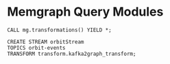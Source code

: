 # Memgraph Query Modules

```Cypher
CALL mg.transformations() YIELD *;
```

```Cypher
CREATE STREAM orbitStream
TOPICS orbit-events
TRANSFORM transform.kafka2graph_transform;
```
